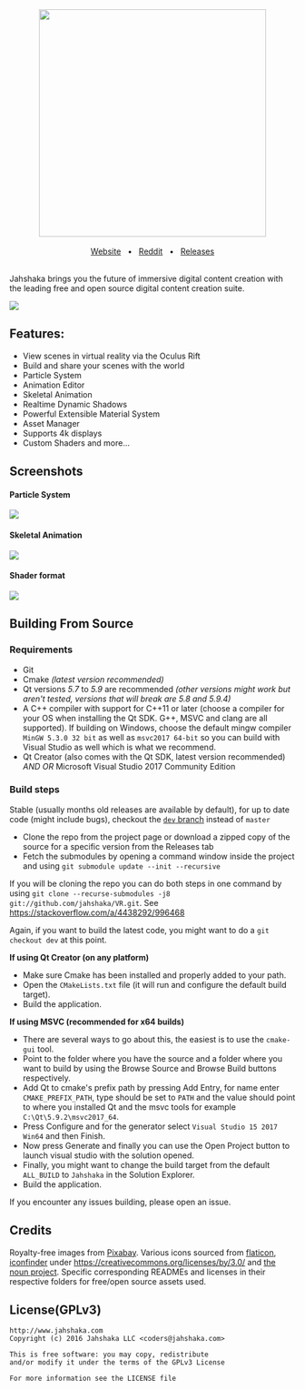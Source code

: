 <div align="center">
  <img src="https://i.imgur.com/j9nZTpo.png" width="400"></img>
</div>

<br>

<div align="center">
  <a href="http://www.jahshakavr.com/">Website</a>
  &nbsp;&nbsp;&bull;&nbsp;&nbsp;
  <a href="https://www.reddit.com/r/jahshaka/">Reddit</a>
  &nbsp;&nbsp;&bull;&nbsp;&nbsp;
  <a href="https://github.com/jahshaka/VR/releases">Releases</a>
</div>

<br>

Jahshaka brings you the future of immersive digital content creation with the leading free and open source digital content creation suite.

![](https://i.imgur.com/pQSsYXG.jpg)

## Features:
 - View scenes in virtual reality via the Oculus Rift
 - Build and share your scenes with the world
 - Particle System
 - Animation Editor
 - Skeletal Animation
 - Realtime Dynamic Shadows
 - Powerful Extensible Material System
 - Asset Manager
 - Supports 4k displays
 - Custom Shaders and more&hellip;

## Screenshots

#### Particle System
![](https://i.imgur.com/XjXUnUx.gif)

#### Skeletal Animation
![](https://i.imgur.com/qTVhlPp.gif)

#### Shader format
![](https://i.imgur.com/sgaQpC8.png)

## Building From Source

### Requirements
- Git
- Cmake *(latest version recommended)*
- Qt versions *5.7* to *5.9* are recommended *(other versions might work but aren't tested, versions that will break are 5.8 and 5.9.4)*
- A C++ compiler with support for C++11 or later (choose a compiler for your OS when installing the Qt SDK. G++, MSVC and clang are all supported). If building on Windows, choose the default mingw compiler `MinGW 5.3.0 32 bit` as well as `msvc2017 64-bit` so you can build with Visual Studio as well which is what we recommend.
- Qt Creator (also comes with the Qt SDK, latest version recommended) *AND OR* Microsoft Visual Studio 2017 Community Edition

### Build steps
Stable (usually months old releases are available by default), for up to date code (might include bugs), checkout the [`dev` branch](https://github.com/jahshaka/VR/tree/dev) instead of `master`

- Clone the repo from the project page or download a zipped copy of the source for a specific version from the Releases tab
- Fetch the submodules by opening a command window inside the project and using `git submodule update --init --recursive`

If you will be cloning the repo you can do both steps in one command by using `git clone --recurse-submodules -j8 git://github.com/jahshaka/VR.git`. See https://stackoverflow.com/a/4438292/996468

Again, if you want to build the latest code, you might want to do a `git checkout dev` at this point.

**If using Qt Creator (on any platform)**
- Make sure Cmake has been installed and properly added to your path.
- Open the `CMakeLists.txt` file (it will run and configure the default build target).
- Build the application.

**If using MSVC (recommended for x64 builds)**
- There are several ways to go about this, the easiest is to use the `cmake-gui` tool.
- Point to the folder where you have the source and a folder where you want to build by using the Browse Source and Browse Build buttons respectively.
- Add Qt to cmake's prefix path by pressing Add Entry, for name enter `CMAKE_PREFIX_PATH`, type should be set to `PATH` and the value should point to where you installed Qt and the msvc tools for example `C:\Qt\5.9.2\msvc2017_64`.
- Press Configure and for the generator select `Visual Studio 15 2017 Win64` and then Finish.
- Now press Generate and finally you can use the Open Project button to launch visual studio with the solution opened.
- Finally, you might want to change the build target from the default `ALL_BUILD` to `Jahshaka` in the Solution Explorer.
- Build the application.

If you encounter any issues building, please open an issue.

## Credits
Royalty-free images from [Pixabay](https://pixabay.com/). Various icons sourced from [flaticon](http://www.flaticon.com/), [iconfinder](https://www.iconfinder.com/) under https://creativecommons.org/licenses/by/3.0/ and [the noun project](https://thenounproject.com/). Specific corresponding READMEs and licenses in their respective folders for free/open source assets used.

## License(GPLv3)
    http://www.jahshaka.com
    Copyright (c) 2016 Jahshaka LLC <coders@jahshaka.com>

    This is free software: you may copy, redistribute
    and/or modify it under the terms of the GPLv3 License

    For more information see the LICENSE file
